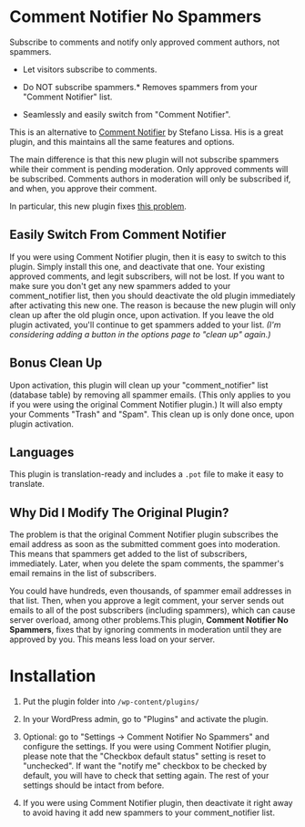 Comment Notifier No Spammers
============================


Subscribe to comments and notify only approved comment authors, not spammers.


* Let visitors subscribe to comments.

* Do NOT subscribe spammers.* Removes spammers from your "Comment Notifier" list.

* Seamlessly and easily switch from "Comment Notifier".

This is an alternative to [Comment Notifier](http://wordpress.org/plugins/comment-notifier/) by Stefano Lissa. His is a great plugin, and this maintains all the same features and options. 

The main difference is that this new plugin will not subscribe spammers while their comment is pending moderation. Only approved comments will be subscribed. Comments authors in moderation will only be subscribed if, and when, you approve their comment. 



In particular, this new plugin fixes [this problem](http://wordpress.org/support/topic/remove-subscribed-emails-whose-comments-are-trashedmarked-as-spam).


Easily Switch From Comment Notifier
-----------------------------------

If you were using Comment Notifier plugin, then it is easy to switch to this plugin. Simply install this one, and deactivate that one. Your existing approved comments, and legit subscribers, will not be lost. If you want to make sure you don't get any new spammers added to your comment_notifier list, then you should deactivate the old plugin immediately after activating this new one. The reason is because the new plugin will only clean up after the old plugin once, upon activation. If you leave the old plugin activated, you'll continue to get spammers added to your list. *(I'm considering adding a button in the options page to "clean up" again.)*

Bonus Clean Up
--------------


Upon activation, this plugin will clean up your "comment_notifier" list (database table) by removing all spammer emails. (This only applies to you if you were using the original Comment Notifier plugin.) It will also empty your Comments "Trash" and "Spam". This clean up is only done once, upon plugin activation.


Languages
---------
This plugin is translation-ready and includes a `.pot` file to make it easy to translate.


Why Did I Modify The Original Plugin?
--------------------------------------



The problem is that the original Comment Notifier plugin subscribes the email address as soon as the submitted comment goes into moderation. This means that spammers get added to the list of subscribers, immediately. Later, when you delete the spam comments, the spammer's email remains in the list of subscribers. 



You could have hundreds, even thousands, of spammer email addresses in that list. Then, when you approve a legit comment, your server sends out emails to all of the post subscribers (including spammers), which can cause server overload, among other problems.This plugin, **Comment Notifier No Spammers**, fixes that by ignoring comments in moderation until they are approved by you. This means less load on your server.

Installation
============

1. Put the plugin folder into `/wp-content/plugins/`

2. In your WordPress admin, go to "Plugins" and activate the plugin.
3. Optional: go to "Settings -> Comment Notifier No Spammers" and configure the settings. If you were using Comment Notifier plugin, please note that the "Checkbox default status" setting is reset to "unchecked". If want the "notify me" checkbox to be checked by default, you will have to check that setting again. The rest of your settings should be intact from before.

4. If you were using Comment Notifier plugin, then deactivate it right away to avoid having it add new spammers to your comment_notifier list.
